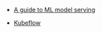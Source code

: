 
- [A guide to ML model serving](https://ubuntu.com/blog/guide-to-ml-model-serving)

- [Kubeflow](https://www.kubeflow.org/)
